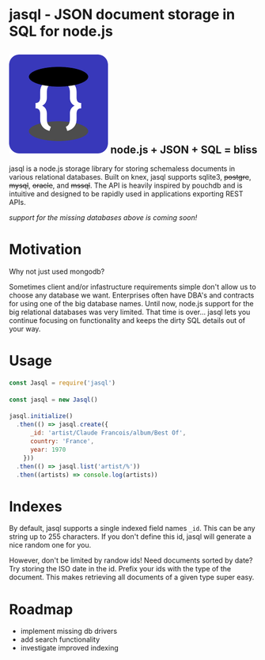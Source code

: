 # jasql - JSON document storage in SQL for node.js

## ![jasql](resources/logo-200px.png) node.js + JSON + SQL = bliss

jasql is a node.js storage library for storing schemaless documents in various relational databases.
Built on knex, jasql supports sqlite3, ~~postgre~~, ~~mysql~~, ~~oracle~~, and ~~mssql~~.
The API is heavily inspired by pouchdb and is intuitive and designed to be rapidly used in applications exporting REST APIs.

_support for the missing databases above is coming soon!_

# Motivation

Why not just used mongodb?

Sometimes client and/or infastructure requirements simple don't allow us to choose any database we want.
Enterprises often have DBA's and contracts for using one of the big database names.
Until now, node.js support for the big relational databases was very limited.
That time is over... jasql lets you continue focusing on functionality and keeps the dirty SQL details out of your way.

# Usage

```javascript
const Jasql = require('jasql')

const jasql = new Jasql()

jasql.initialize()
  .then(() => jasql.create({
      _id: 'artist/Claude Francois/album/Best Of',
      country: 'France',
      year: 1970
    }))
  .then(() => jasql.list('artist/%'))
  .then((artists) => console.log(artists))
```

# Indexes

By default, jasql supports a single indexed field names `_id`.
This can be any string up to 255 characters.
If you don't define this id, jasql will generate a nice random one for you.

However, don't be limited by randow ids!
Need documents sorted by date? Try storing the ISO date in the id.
Prefix your ids with the type of the document. This makes retrieving all documents of a given type super easy.

# Roadmap

* implement missing db drivers
* add search functionality
* investigate improved indexing

